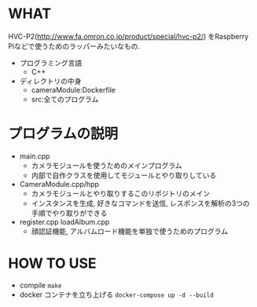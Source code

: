 # WHAT
HVC-P2(http://www.fa.omron.co.jp/product/special/hvc-p2/)
をRaspberry Piなどで使うためのラッパーみたいなもの.

- プログラミング言語
    - C++
- ディレクトリの中身
    - cameraModule:Dockerfile
    - src:全てのプログラム

# プログラムの説明
- main.cpp
    - カメラモジュールを使うためのメインプログラム
    - 内部で自作クラスを使用してモジュールとやり取りしている
- CameraModule.cpp/hpp
    - カメラモジュールとやり取りするこのリポジトリのメイン
    - インスタンスを生成, 好きなコマンドを送信, レスポンスを解析の3つの手順でやり取りができる
- register.cpp loadAlbum.cpp
    - 顔認証機能, アルバムロード機能を単独で使うためのプログラム

# HOW TO USE
- compile
`make`
- docker コンテナを立ち上げる
`docker-compose up -d --build`
